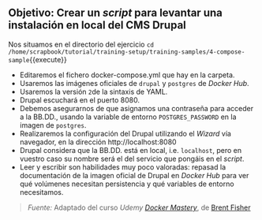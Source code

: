 ## Objetivo: Crear un _script_ para levantar una instalación en local del CMS Drupal

Nos situamos en el directorio del ejercicio ``cd /home/scrapbook/tutorial/training-setup/training-samples/4-compose-sample``{{execute}}

- Editaremos el fichero docker-compose.yml que hay en la carpeta.
- Usaremos las imágenes oficiales de `drupal` y `postgres` de _Docker Hub_.
- Usaremos la versión `2`de la sintaxis de YAML.
- Drupal escuchará en el puerto 8080.
- Debemos asegurarnos de que asignamos una contraseña para acceder a la BB.DD., usando la variable de entorno `POSTGRES_PASSWORD` en la imagen de `postgres`.
- Realizaremos la configuración del Drupal utilizando el _Wizard_ vía navegador, en la dirección http://localhost:8080
- Drupal considera que la BB.DD. está en local, i.e. `localhost`, pero en vuestro caso su nombre será el del servicio que pongáis en el _script_.
- Leer y escribir son habilidades muy poco valoradas: repasad la documentación de la imagen oficial de Drupal en _Docker Hub_ para ver qué volúmenes necesitan persistencia y qué variables de entorno necesitamos.

> *Fuente:* Adaptado del curso _Udemy_ [_Docker Mastery_](https://www.udemy.com/docker-mastery/learn/v4/content), de [Brent Fisher](https://www.bretfisher.com/)
